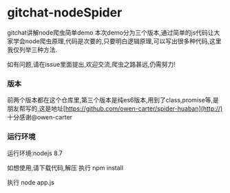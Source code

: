 # gitchat-nodeSpider
gitchat讲解node爬虫简单demo
本次demo分为三个版本,通过简单的js代码让大家学会node爬虫原理,代码是次要的,只要明白逻辑原理,可以写出很多种代码,这里我仅列举三种方法.


如有问题,请在issue里面提出,欢迎交流,爬虫之路甚远,仍需努力!
### 版本
前两个版本都在这个仓库里,第三个版本是纯es6版本,用到了class,promise等,是朋友帮写的,这是地址[https://github.com/owen-carter/spider-huaban](http://)
十分感谢@owen-carter
### 运行环境
运行环境:nodejs 8.7

如想使用,请下载代码,解压
 执行 npm install
 
 执行 node app.js
 
 